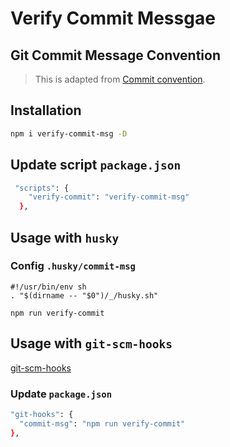 # Verify Commit Messgae

## Git Commit Message Convention

> This is adapted from [Commit convention](https://www.conventionalcommits.org/en/v1.0.0/).

## Installation

```bash
npm i verify-commit-msg -D
```

## Update script `package.json`

```bash
 "scripts": {
    "verify-commit": "verify-commit-msg"
  },
```

## Usage with `husky`

### Config `.husky/commit-msg`

```
#!/usr/bin/env sh
. "$(dirname -- "$0")/_/husky.sh"

npm run verify-commit
```

## Usage with `git-scm-hooks`

[git-scm-hooks](https://github.com/hunghg255/git-scm-hooks)

### Update `package.json`

```bash
"git-hooks": {
  "commit-msg": "npm run verify-commit"
},
```
